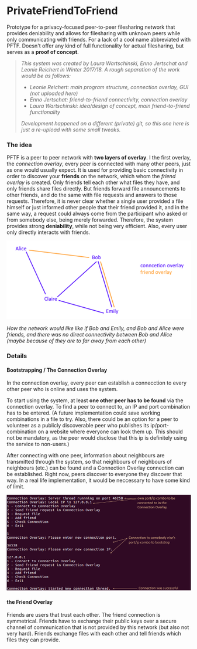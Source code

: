 # PrivateFriendToFriend
Prototype for a privacy-focused peer-to-peer filesharing network that provides deniability and allows for filesharing with unknown peers while only communicating with friends. For a lack of a cool name abbreviated with PFTF.
Doesn't offer any kind of full functionality for actual filesharing, but serves as a **proof of concept**.


>*This system was created by Laura Wartschinski, Enno Jertschat and Leonie Reichert in Winter 2017/18. A rough separation of the work would be as follows:*
>* *Leonie Reichert: main program structure, connection overlay, GUI (not uploaded here)*   
>* *Enno Jertschat: friend-to-friend connectivity, connection overlay*
>* *Laura Wartschinski: idea/design of concept, main friend-to-friend functionality*
>
>*Development happened on a different (private) git, so this one here is just a re-upload with some small tweaks.*


### The idea ###

PFTF is a peer to peer network with **two layers of overlay**.
I the first overlay, the *connection overlay*, every peer is connected with many other peers, just as one would usually expect.
It is used for providing basic connectivity in order to discover your **friends** on the network, which whom the *friend overlay* is created. Only friends tell each other
what files they have, and only friends share files directly. But friends forward file announcements to other friends, and do the 
same with file requests and answers to those requests. Therefore, it is never clear whether a single user provided a file himself
or just informed other people that their friend provided it, and in the same way, a request could always come from the participant who asked
or from somebody else, being merely forwarded. Therefore, the system provides strong **deniability**, while not being very efficient. Also, every
user only directly interacts with friends.

![overlay structure](https://github.com/LauraWartschinski/PrivateFriendToFriend/blob/master/doku/overlays.png)

*How the network would like like if Bob and Emily, and Bob and Alice were friends, and there was no direct connectivity between Bob and Alice (maybe because of they are to far away from each other)*

### Details ###


#### Bootstrapping / The Connection Overlay ####
In the connection overlay, every peer can establish a connecction to every other peer who is online and uses the system.

To start using the system, at least **one other peer has to be found** via the connection overlay. To find a peer to connect to,
an IP and port combination has to be entered. (A future implementation could save working combinations in a file to try.
Also, there could be an option for a peer to volunteer as a publicly discoverable peer who publishes its ip/port-combination on
a website where everyone can look them up. This should not be mandatory, as the peer would disclose that this ip
is definitely using the service to non-users.)

After connecting with one peer, information about neighbours are transmitted through the system, so that neighbours of neighbours of neighbours (etc.)
can be found and a Connection Overlay connection can be established. Right now, peers discover to everyone they discover that way. In a  real life implementation, it would be neccessary to have some kind of limit.

![example of bootstrapping](https://github.com/LauraWartschinski/PrivateFriendToFriend/blob/master/doku/bootstrap.png)

#### the Friend Overlay ####

Friends are users that trust each other. The friend connection is symmetrical. Friends have to exchange their public keys over a secure channel of communication that is not provided by this network (but also not very hard). Friends exchange files with each other and tell friends which files they can provide.

